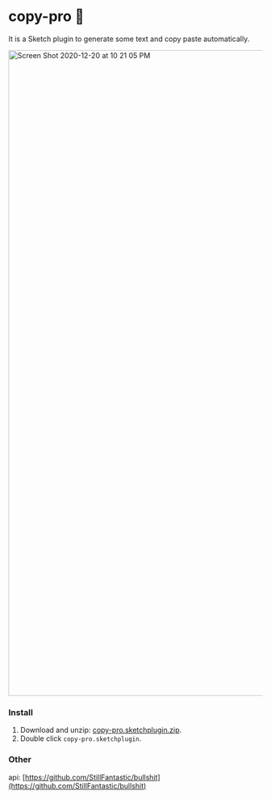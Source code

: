 # copy-pro 🚀

It is a Sketch plugin to generate some text and copy paste automatically.

<img width="1280" alt="Screen Shot 2020-12-20 at 10 21 05 PM" src="https://user-images.githubusercontent.com/13029568/102716036-1d01db80-4314-11eb-9f47-3959fe4bcd0c.png">

### Install

1. Download and unzip: [copy-pro.sketchplugin.zip](https://github.com/irene1113/copy-pro/files/5721045/copy-pro.sketchplugin.zip).
2. Double click `copy-pro.sketchplugin`.

### Other

api: [https://github.com/StillFantastic/bullshit](https://github.com/StillFantastic/bullshit)
